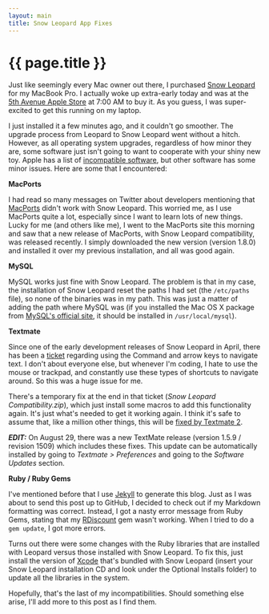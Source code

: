 ```yaml
---
layout: main
title: Snow Leopard App Fixes
---
```

# {{ page.title }}

Just like seemingly every Mac owner out there, I purchased [Snow Leopard](http://www.apple.com/macosx/) for my MacBook Pro. I actually woke up extra-early today and was at the [5th Avenue Apple Store](http://www.apple.com/retail/fifthavenue/) at 7:00 AM to buy it. As you guess, I was super-excited to get this running on my laptop.

I just installed it a few minutes ago, and it couldn't go smoother. The upgrade process from Leopard to Snow Leopard went without a hitch. However, as all operating system upgrades, regardless of how minor they are, some software just isn't going to want to cooperate with your shiny new toy. Apple has a list of [incompatible software](http://support.apple.com/kb/HT3258), but other software has some minor issues. Here are some that I encountered:

**MacPorts**

I had read so many messages on Twitter about developers mentioning that [MacPorts](http://www.macports.org/) didn't work with Snow Leopard. This worried me, as I use MacPorts quite a lot, especially since I want to learn lots of new things. Lucky for me (and others like me), I went to the MacPorts site this morning and saw that a new release of MacPorts, with Snow Leopard compatibility, was released recently. I simply downloaded the new version (version 1.8.0) and installed it over my previous installation, and all was good again.

**MySQL**

MySQL works just fine with Snow Leopard. The problem is that in my case, the installation of Snow Leopard reset the paths I had set (the `/etc/paths` file), so none of the binaries was in my path. This was just a matter of adding the path where MySQL was (if you installed the Mac OS X package from [MySQL's official site](http://dev.mysql.com/), it should be installed in `/usr/local/mysql`).

**Textmate**

Since one of the early development releases of Snow Leopard in April, there has been a [ticket](http://ticket.macromates.com/show?ticket_id=0FDE7076) regarding using the Command and arrow keys to navigate text. I don't about everyone else, but whenever I'm coding, I hate to use the mouse or trackpad, and constantly use these types of shortcuts to navigate around. So this was a huge issue for me.

There's a temporary fix at the end in that ticket (*Snow Leopard Compatibility.zip*), which just install some macros to add this functionality again. It's just what's needed to get it working again. I think it's safe to assume that, like a million other things, this will be [fixed by Textmate 2](http://fixedbytm2.com/).

***EDIT:*** On August 29, there was a new TextMate release (version 1.5.9 / revision 1509) which includes these fixes. This update can be automatically installed by going to *Textmate > Preferences* and going to the *Software Updates* section.

**Ruby / Ruby Gems**

I've mentioned before that I use [Jekyll](http://github.com/mojombo/jekyll/tree/master) to generate this blog. Just as I was about to send this post up to GitHub, I decided to check out if my Markdown formatting was correct. Instead, I got a nasty error message from Ruby Gems, stating that my [RDiscount](http://github.com/rtomayko/rdiscount/tree/master) gem wasn't working. When I tried to do a `gem update`, I got more errors.

Turns out there were some changes with the Ruby libraries that are installed with Leopard versus those installed with Snow Leopard. To fix this, just install the version of [Xcode](http://developer.apple.com/TOOLS/Xcode/) that's bundled with Snow Leopard (insert your Snow Leopard installation CD and look under the Optional Installs folder) to update all the libraries in the system.

Hopefully, that's the last of my incompatibilities. Should something else arise, I'll add more to this post as I find them.